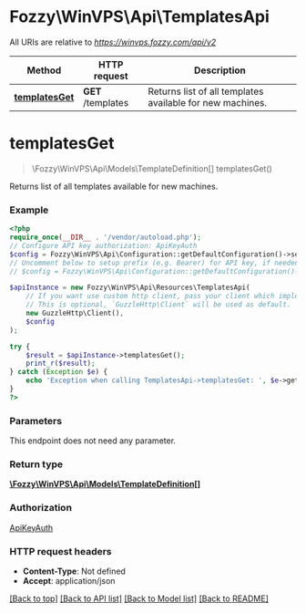 # Fozzy\WinVPS\Api\TemplatesApi

All URIs are relative to *https://winvps.fozzy.com/api/v2*

Method | HTTP request | Description
------------- | ------------- | -------------
[**templatesGet**](TemplatesApi.md#templatesget) | **GET** /templates | Returns list of all templates available for new machines.

# **templatesGet**
> \Fozzy\WinVPS\Api\Models\TemplateDefinition[] templatesGet()

Returns list of all templates available for new machines.

### Example
```php
<?php
require_once(__DIR__ . '/vendor/autoload.php');
// Configure API key authorization: ApiKeyAuth
$config = Fozzy\WinVPS\Api\Configuration::getDefaultConfiguration()->setApiKey('Api-Key', 'YOUR_API_KEY');
// Uncomment below to setup prefix (e.g. Bearer) for API key, if needed
// $config = Fozzy\WinVPS\Api\Configuration::getDefaultConfiguration()->setApiKeyPrefix('Api-Key', 'Bearer');

$apiInstance = new Fozzy\WinVPS\Api\Resources\TemplatesApi(
    // If you want use custom http client, pass your client which implements `GuzzleHttp\ClientInterface`.
    // This is optional, `GuzzleHttp\Client` will be used as default.
    new GuzzleHttp\Client(),
    $config
);

try {
    $result = $apiInstance->templatesGet();
    print_r($result);
} catch (Exception $e) {
    echo 'Exception when calling TemplatesApi->templatesGet: ', $e->getMessage(), PHP_EOL;
}
?>
```

### Parameters
This endpoint does not need any parameter.

### Return type

[**\Fozzy\WinVPS\Api\Models\TemplateDefinition[]**](../Model/TemplateDefinition.md)

### Authorization

[ApiKeyAuth](../../README.md#ApiKeyAuth)

### HTTP request headers

 - **Content-Type**: Not defined
 - **Accept**: application/json

[[Back to top]](#) [[Back to API list]](../../README.md#documentation-for-api-endpoints) [[Back to Model list]](../../README.md#documentation-for-models) [[Back to README]](../../README.md)


